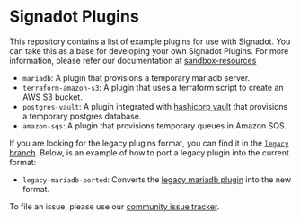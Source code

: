 # Signadot Plugins

This repository contains a list of example plugins for use with Signadot.
You can take this as a base for developing your own Signadot Plugins.
For more information, please refer our documentation at [sandbox-resources](https://docs.signadot.com/docs/sandbox-resources)

- `mariadb`: A plugin that provisions a temporary mariadb server.
- `terraform-amazon-s3`: A plugin that uses a terraform script to create an AWS S3 bucket.
- `postgres-vault`: A plugin integrated with [hashicorp vault](https://www.vaultproject.io/) that provisions a temporary postgres database.
- `amazon-sqs`: A plugin that provisions temporary queues in Amazon SQS.

If you are looking for the legacy plugins format, you can find it in the [`legacy` branch](https://github.com/signadot/plugins/tree/legacy).
Below, is an example of how to port a legacy plugin into the current format:

- `legacy-mariadb-ported`: Converts the [legacy mariadb plugin](https://github.com/signadot/plugins/tree/legacy/signadot-plugins-exp/mariadb) into the new format.

To file an issue, please use our [community issue tracker](https://github.com/signadot/community/issues).
